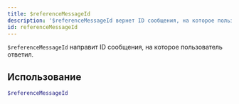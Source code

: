 ```yaml
---
title: $referenceMessageId
description: '$referenceMessageId вернет ID сообщения, на которое пользователь ответил.'
id: referenceMessageId
---
```


`$referenceMessageId` направит ID сообщения, на которое пользователь ответил.

## Использование

```php
$referenceMessageId
```